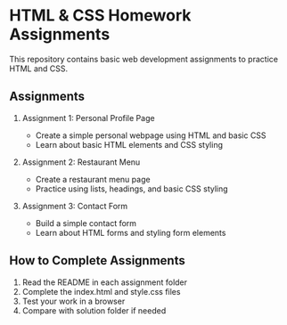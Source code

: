 # HTML & CSS Homework Assignments

This repository contains basic web development assignments to practice HTML and CSS.

## Assignments

1. Assignment 1: Personal Profile Page

   - Create a simple personal webpage using HTML and basic CSS
   - Learn about basic HTML elements and CSS styling

2. Assignment 2: Restaurant Menu

   - Create a restaurant menu page
   - Practice using lists, headings, and basic CSS styling

3. Assignment 3: Contact Form
   - Build a simple contact form
   - Learn about HTML forms and styling form elements

## How to Complete Assignments

1. Read the README in each assignment folder
2. Complete the index.html and style.css files
3. Test your work in a browser
4. Compare with solution folder if needed
